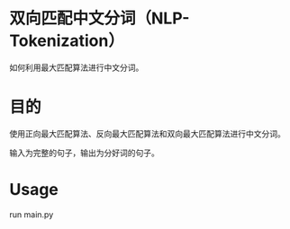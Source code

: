 # 双向匹配中文分词（NLP-Tokenization）
如何利用最大匹配算法进行中文分词。

# 目的
使用正向最大匹配算法、反向最大匹配算法和双向最大匹配算法进行中文分词。

输入为完整的句子，输出为分好词的句子。

# Usage
run main.py
